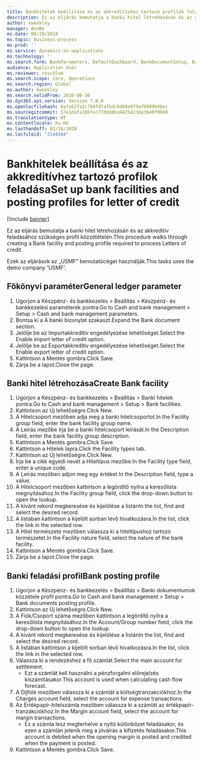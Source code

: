 ```yaml
---
title: Bankhitelek beállítása és az akkreditívhez tartozó profilok feladása
description: Ez az eljárás bemutatja a banki hitel létrehozásán és az akkreditív feladásához szükséges profil közzétételén.
author: kweekley
manager: AnnBe
ms.date: 08/29/2018
ms.topic: business-process
ms.prod: ''
ms.service: dynamics-ax-applications
ms.technology: ''
ms.search.form: BankParameters, DefaultDashboard, BankDocumentSetup, BankDocumentPosting
audience: Application User
ms.reviewer: roschlom
ms.search.scope: Core, Operations
ms.search.region: Global
ms.author: kweekley
ms.search.validFrom: 2016-06-30
ms.dyn365.ops.version: Version 7.0.0
ms.openlocfilehash: 6afa52fa2c784fd7afbdc8db0e079af0689b4bec
ms.sourcegitcommit: 57e1dafa186fec77ddd8ba9425d238e36e0f0998
ms.translationtype: HT
ms.contentlocale: hu-HU
ms.lasthandoff: 03/18/2020
ms.locfileid: "3144164"
---
```

# <a name="set-up-bank-facilities-and-posting-profiles-for-letter-of-credit"></a><span data-ttu-id="3105e-103">Bankhitelek beállítása és az akkreditívhez tartozó profilok feladása</span><span class="sxs-lookup"><span data-stu-id="3105e-103">Set up bank facilities and posting profiles for letter of credit</span></span>

[!include [banner](../../includes/banner.md)]

<span data-ttu-id="3105e-104">Ez az eljárás bemutatja a banki hitel létrehozásán és az akkreditív feladásához szükséges profil közzétételén.</span><span class="sxs-lookup"><span data-stu-id="3105e-104">This procedure walks through creating a Bank facility and posting profile required to process Letters of credit.</span></span> 

<span data-ttu-id="3105e-105">Ezek az eljárások az „USMF” bemutatócéget használják.</span><span class="sxs-lookup"><span data-stu-id="3105e-105">This tasks uses the demo company 'USMF'.</span></span>






## <a name="general-ledger-parameter"></a><span data-ttu-id="3105e-106">Főkönyvi paraméter</span><span class="sxs-lookup"><span data-stu-id="3105e-106">General ledger parameter</span></span>
1. <span data-ttu-id="3105e-107">Ugorjon a Készpénz- és bankkezelés > Beállítás > Készpénz- és bankkezelési paraméterek pontra.</span><span class="sxs-lookup"><span data-stu-id="3105e-107">Go to Cash and bank management > Setup > Cash and bank management parameters.</span></span>
2. <span data-ttu-id="3105e-108">Bontsa ki a A banki bizonylat szakaszt.</span><span class="sxs-lookup"><span data-stu-id="3105e-108">Expand the Bank document section.</span></span>
3. <span data-ttu-id="3105e-109">Jelölje be az Importakkreditív engedélyezése lehetőséget.</span><span class="sxs-lookup"><span data-stu-id="3105e-109">Select the Enable import letter of credit option.</span></span>
4. <span data-ttu-id="3105e-110">Jelölje be az Exportakkreditív engedélyezése lehetőséget.</span><span class="sxs-lookup"><span data-stu-id="3105e-110">Select the Enable export letter of credit option.</span></span>
5. <span data-ttu-id="3105e-111">Kattintson a Mentés gombra.</span><span class="sxs-lookup"><span data-stu-id="3105e-111">Click Save.</span></span>
6. <span data-ttu-id="3105e-112">Zárja be a lapot.</span><span class="sxs-lookup"><span data-stu-id="3105e-112">Close the page.</span></span>

## <a name="create-bank-facility"></a><span data-ttu-id="3105e-113">Banki hitel létrehozása</span><span class="sxs-lookup"><span data-stu-id="3105e-113">Create Bank facility</span></span>
1. <span data-ttu-id="3105e-114">Ugorjon a Készpénz- és bankkezelés > Beállítás > Banki hitelek pontra.</span><span class="sxs-lookup"><span data-stu-id="3105e-114">Go to Cash and bank management > Setup > Bank facilities.</span></span>
2. <span data-ttu-id="3105e-115">Kattintson az Új lehetőségre.</span><span class="sxs-lookup"><span data-stu-id="3105e-115">Click New.</span></span>
3. <span data-ttu-id="3105e-116">A Hitelcsoport mezőben adja meg a banki hitelcsoportot.</span><span class="sxs-lookup"><span data-stu-id="3105e-116">In the Facility group field, enter the bank facility group name.</span></span>
4. <span data-ttu-id="3105e-117">A Leírás mezőbe írja be a banki hitelcsoport leírását.</span><span class="sxs-lookup"><span data-stu-id="3105e-117">In the Description field, enter the bank facility group description.</span></span>
5. <span data-ttu-id="3105e-118">Kattintson a Mentés gombra.</span><span class="sxs-lookup"><span data-stu-id="3105e-118">Click Save.</span></span>
6. <span data-ttu-id="3105e-119">Kattintson a Hitelek lapra.</span><span class="sxs-lookup"><span data-stu-id="3105e-119">Click the Facility types tab.</span></span>
7. <span data-ttu-id="3105e-120">Kattintson az Új lehetőségre.</span><span class="sxs-lookup"><span data-stu-id="3105e-120">Click New.</span></span>
8. <span data-ttu-id="3105e-121">Írja be a cikk egyedi nevét a Hiteltípus mezőbe.</span><span class="sxs-lookup"><span data-stu-id="3105e-121">In the Facility type field, enter a unique code.</span></span>
9. <span data-ttu-id="3105e-122">A Leírás mezőben adjon meg egy értéket.</span><span class="sxs-lookup"><span data-stu-id="3105e-122">In the Description field, type a value.</span></span>
10. <span data-ttu-id="3105e-123">A Hitelcsoport mezőben kattintson a legördítő nyílra a keresőlista megnyitásához.</span><span class="sxs-lookup"><span data-stu-id="3105e-123">In the Facility group field, click the drop-down button to open the lookup.</span></span>
11. <span data-ttu-id="3105e-124">A kívánt rekord megkeresése és kijelölése a listán</span><span class="sxs-lookup"><span data-stu-id="3105e-124">In the list, find and select the desired record.</span></span>
12. <span data-ttu-id="3105e-125">A listában kattintson a kijelölt sorban lévő hivatkozásra.</span><span class="sxs-lookup"><span data-stu-id="3105e-125">In the list, click the link in the selected row.</span></span>
13. <span data-ttu-id="3105e-126">A Hitel természete mezőben válassza ki a hiteltípushoz tartozó természetet.</span><span class="sxs-lookup"><span data-stu-id="3105e-126">In the Facility nature field, select the nature of the bank facility.</span></span>
14. <span data-ttu-id="3105e-127">Kattintson a Mentés gombra.</span><span class="sxs-lookup"><span data-stu-id="3105e-127">Click Save.</span></span>
15. <span data-ttu-id="3105e-128">Zárja be a lapot.</span><span class="sxs-lookup"><span data-stu-id="3105e-128">Close the page.</span></span>

## <a name="bank-posting-profile"></a><span data-ttu-id="3105e-129">Banki feladási profil</span><span class="sxs-lookup"><span data-stu-id="3105e-129">Bank posting profile</span></span>
1. <span data-ttu-id="3105e-130">Ugorjon a Készpénz- és bankkezelés > Beállítás > Banki dokumentumok közzétele profil pontra.</span><span class="sxs-lookup"><span data-stu-id="3105e-130">Go to Cash and bank management > Setup > Bank documents posting profile.</span></span>
2. <span data-ttu-id="3105e-131">Kattintson az Új lehetőségre.</span><span class="sxs-lookup"><span data-stu-id="3105e-131">Click New.</span></span>
3. <span data-ttu-id="3105e-132">A Fiók/Csoport száma mezőben kattintson a legördítő nyílra a keresőlista megnyitásához.</span><span class="sxs-lookup"><span data-stu-id="3105e-132">In the Account/Group number field, click the drop-down button to open the lookup.</span></span>
4. <span data-ttu-id="3105e-133">A kívánt rekord megkeresése és kijelölése a listán</span><span class="sxs-lookup"><span data-stu-id="3105e-133">In the list, find and select the desired record.</span></span>
5. <span data-ttu-id="3105e-134">A listában kattintson a kijelölt sorban lévő hivatkozásra.</span><span class="sxs-lookup"><span data-stu-id="3105e-134">In the list, click the link in the selected row.</span></span>
6. <span data-ttu-id="3105e-135">Válassza ki a rendezéshez a fő számlát.</span><span class="sxs-lookup"><span data-stu-id="3105e-135">Select the main account for settlement.</span></span>
    * <span data-ttu-id="3105e-136">Ezt a számlát kell használni a pénzforgalmi előrejelzés kiszámításakor.</span><span class="sxs-lookup"><span data-stu-id="3105e-136">This account is used when calculating cash flow forecast.</span></span>  
7. <span data-ttu-id="3105e-137">A Díjfiók mezőben válassza ki a számlát a költségtranzakciókhoz.</span><span class="sxs-lookup"><span data-stu-id="3105e-137">In the Charges account field, select the account for expense transactions.</span></span>
8. <span data-ttu-id="3105e-138">Az Értékpapír-hitelszámla mezőben válassza ki a számlát az értékpapír-tranzakciókhoz.</span><span class="sxs-lookup"><span data-stu-id="3105e-138">In the Margin account field, select the account for margin transactions.</span></span>
    * <span data-ttu-id="3105e-139">Ez a számla lesz megterhelve a nyitó különbözet feladásakor, és ezen a számlán jelenik meg a jóváírás a kifizetés feladásakor.</span><span class="sxs-lookup"><span data-stu-id="3105e-139">This account is debited when the opening margin is posted and credited when the payment is posted.</span></span>  
9. <span data-ttu-id="3105e-140">Kattintson a Mentés gombra.</span><span class="sxs-lookup"><span data-stu-id="3105e-140">Click Save.</span></span>

